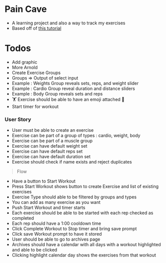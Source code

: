 # Pain Cave

 * A learning project and also a way to track my exercises
 * Based off of [this tutorial](https://dev.to/sanderdebr/let-s-build-workout-tracker-with-react-and-firebase-part-1-1hng) 
  
# Todos 
* Add graphic
* More Arnold
* Create Exercise Groups
* Groups => Output of select input
* Example : Weights Group reveals sets, reps, and weight slider 
* Example : Cardio Group reveal duration and distance sliders
* Example : Body Group reveals sets and reps
* 🏋️ Exercise should be able to have an emoji attached 🚴 
* Start timer for workout
 
### User Story
* User must be able to create an exercise
* Exercise can be part of a group of types : cardio, weight, body
* Exercise can be part of a muscle group
* Exercise can have default weight set
* Exercise can have default reps set
* Exercise can have default duration set
* Exercise should check if name exists and reject duplicates

  
> Flow 
* Have a button to Start Workout
* Press Start Workout shows button to create Exercise and list of existing exercises
* Exercise Type should able to be filtered by groups and types
* You can add as many exercise as you want
* Push Start Workout and timer starts
* Each exercise should be able to be started with each rep checked as completed
* Each rep should have a 1:00 cooldown time
* Click Complete Workout to Stop timer and bring save prompt
* Click save Workout prompt to have it stored 
* User should be able to go to archives page
* Archives should have a calendar with all days with a workout highlighted and able to be clicked
* Clicking highlight calendar day shows the exercises from that workout